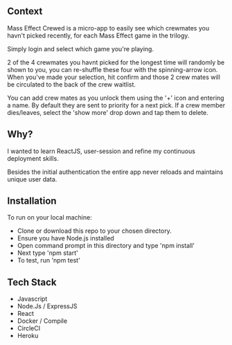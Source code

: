## Context
Mass Effect Crewed is a micro-app to easily see which crewmates you havn't picked recently, for each Mass Effect game in the trilogy.

Simply login and select which game you're playing.

2 of the 4 crewmates you havnt picked for the longest time will randomly be shown to you, you can re-shuffle these four with the spinning-arrow icon.
When you've made your selection, hit confirm and those 2 crew mates will be circulated to the back of the crew waitlist.

You can add crew mates as you unlock them using the '+' icon and entering a name. By default they are sent to priority for a next pick.
If a crew member dies/leaves, select the 'show more' drop down and tap them to delete.


## Why?
I wanted to learn ReactJS, user-session and refine my continuous deployment skills.

Besides the initial authentication the entire app never reloads and maintains unique user data.


## Installation
To run on your local machine:
* Clone or download this repo to your chosen directory.
* Ensure you have Node.js installed
* Open command prompt in this directory and type 'npm install'
* Next type 'npm start'
* To test, run 'npm test'


## Tech Stack
* Javascript
* Node.Js / ExpressJS
* React
* Docker / Compile
* CircleCI
* Heroku
